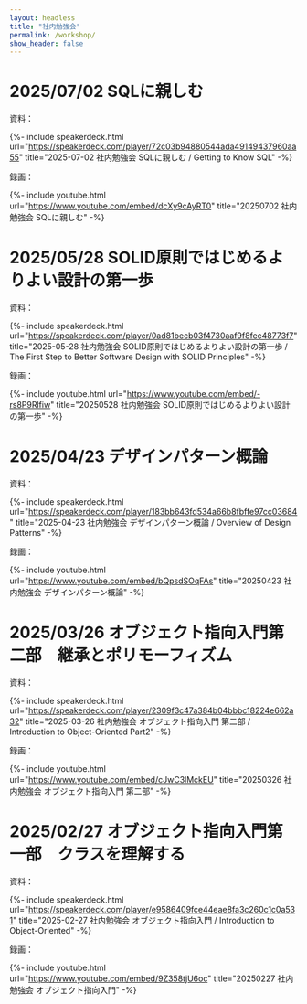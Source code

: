 ```yaml
---
layout: headless
title: "社内勉強会"
permalink: /workshop/
show_header: false
---
```


# 2025/07/02 SQLに親しむ

資料：

<!-- [2025-07-02 社内勉強会 SQLに親しむ / Getting to Know SQL](https://speakerdeck.com/abekem/getting-to-know-sql) -->

{%- include speakerdeck.html 
    url="https://speakerdeck.com/player/72c03b94880544ada49149437960aa55"
    title="2025-07-02 社内勉強会 SQLに親しむ / Getting to Know SQL" -%}

録画：

<!-- [20250702 社内勉強会 SQLに親しむ](https://youtu.be/dcXy9cAyRT0) -->

{%- include youtube.html
    url="https://www.youtube.com/embed/dcXy9cAyRT0"
    title="20250702 社内勉強会 SQLに親しむ" -%}

# 2025/05/28 SOLID原則ではじめるよりよい設計の第一歩

資料：

<!-- [2025-05-28 社内勉強会 SOLID原則ではじめるよりよい設計の第一歩 / The First Step to Better Software Design with SOLID Principles](https://speakerdeck.com/abekem/the-first-step-to-better-software-design-with-solid-principles) -->

{%- include speakerdeck.html 
    url="https://speakerdeck.com/player/0ad81becb03f4730aaf9f8fec48773f7"
    title="2025-05-28 社内勉強会 SOLID原則ではじめるよりよい設計の第一歩 / The First Step to Better Software Design with SOLID Principles" -%}

録画：

<!-- [20250528 社内勉強会 SOLID原則ではじめるよりよい設計の第一歩](https://www.youtube.com/watch?v=-rs8P9Rlfiw) -->

{%- include youtube.html
    url="https://www.youtube.com/embed/-rs8P9Rlfiw"
    title="20250528 社内勉強会 SOLID原則ではじめるよりよい設計の第一歩" -%}

# 2025/04/23 デザインパターン概論

資料：

<!-- [2025-04-23 社内勉強会 デザインパターン概論 / Overview of Design Patterns](https://speakerdeck.com/abekem/overview-of-design-patterns) -->

{%- include speakerdeck.html 
    url="https://speakerdeck.com/player/183bb643fd534a66b8fbffe97cc03684"
    title="2025-04-23 社内勉強会 デザインパターン概論 / Overview of Design Patterns" -%}

録画：

<!-- [20250423 社内勉強会 デザインパターン概論](https://www.youtube.com/watch?v=bQpsdSOqFAs) -->

{%- include youtube.html
    url="https://www.youtube.com/embed/bQpsdSOqFAs"
    title="20250423 社内勉強会 デザインパターン概論" -%}

# 2025/03/26 オブジェクト指向入門第二部　継承とポリモーフィズム

資料：

<!-- [2025-03-26 社内勉強会 オブジェクト指向入門 第二部 / Introduction to Object-Oriented Part2](https://speakerdeck.com/abekem/introduction-to-object-oriented-part2) -->

{%- include speakerdeck.html 
    url="https://speakerdeck.com/player/2309f3c47a384b04bbbc18224e662a32"
    title="2025-03-26 社内勉強会 オブジェクト指向入門 第二部 / Introduction to Object-Oriented Part2" -%}

録画：

<!-- [20250326 社内勉強会 オブジェクト指向入門 第二部](https://www.youtube.com/watch?v=cJwC3lMckEU) -->

{%- include youtube.html
    url="https://www.youtube.com/embed/cJwC3lMckEU"
    title="20250326 社内勉強会 オブジェクト指向入門 第二部" -%}

# 2025/02/27 オブジェクト指向入門第一部　クラスを理解する

資料：

<!-- [2025-02-27 社内勉強会 オブジェクト指向入門 / Introduction to Object-Oriented](https://speakerdeck.com/abekem/2025-02-27-she-nei-mian-qiang-hui-obuziekutozhi-xiang-ru-men) -->

{%- include speakerdeck.html 
    url="https://speakerdeck.com/player/e9586409fce44eae8fa3c260c1c0a531"
    title="2025-02-27 社内勉強会 オブジェクト指向入門 / Introduction to Object-Oriented" -%}

録画：

<!-- [20250227 社内勉強会 オブジェクト指向入門](https://www.youtube.com/watch?v=9Z358tjU6oc) -->

{%- include youtube.html
    url="https://www.youtube.com/embed/9Z358tjU6oc"
    title="20250227 社内勉強会 オブジェクト指向入門" -%}